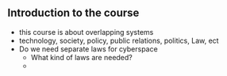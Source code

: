 ## Introduction to the course
- this course is about overlapping systems
- technology, society, policy, public relations, politics, Law, ect
- Do we need separate laws for cyberspace
	- What kind of laws are needed?
	- 